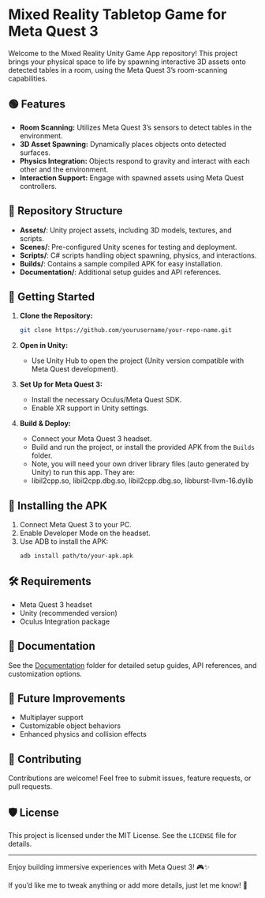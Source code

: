 # Mixed Reality Tabletop Game for Meta Quest 3

Welcome to the Mixed Reality Unity Game App repository! This project brings your physical space to life by spawning interactive 3D assets onto detected tables in a room, using the Meta Quest 3’s room-scanning capabilities.

## 🟢 Features

- **Room Scanning:** Utilizes Meta Quest 3’s sensors to detect tables in the environment.
- **3D Asset Spawning:** Dynamically places objects onto detected surfaces.
- **Physics Integration:** Objects respond to gravity and interact with each other and the environment.
- **Interaction Support:** Engage with spawned assets using Meta Quest controllers.

## 📂 Repository Structure

- **Assets/**: Unity project assets, including 3D models, textures, and scripts.
- **Scenes/**: Pre-configured Unity scenes for testing and deployment.
- **Scripts/**: C# scripts handling object spawning, physics, and interactions.
- **Builds/**: Contains a sample compiled APK for easy installation.
- **Documentation/**: Additional setup guides and API references.

## 🚀 Getting Started

1. **Clone the Repository:**
   ```sh
   git clone https://github.com/yourusername/your-repo-name.git
   ```

2. **Open in Unity:**
   - Use Unity Hub to open the project (Unity version compatible with Meta Quest development).

3. **Set Up for Meta Quest 3:**
   - Install the necessary Oculus/Meta Quest SDK.
   - Enable XR support in Unity settings.

4. **Build & Deploy:**
   - Connect your Meta Quest 3 headset.
   - Build and run the project, or install the provided APK from the `Builds` folder.
   - Note, you will need your own driver library files (auto generated by Unity) to run this app. They are:
   -   libil2cpp.so, libil2cpp.dbg.so, libil2cpp.dbg.so, libburst-llvm-16.dylib

## 📲 Installing the APK

1. Connect Meta Quest 3 to your PC.
2. Enable Developer Mode on the headset.
3. Use ADB to install the APK:
   ```sh
   adb install path/to/your-apk.apk
   ```

## 🛠 Requirements

- Meta Quest 3 headset
- Unity (recommended version)
- Oculus Integration package

## 📘 Documentation

See the [Documentation](./Documentation) folder for detailed setup guides, API references, and customization options.

## 🧠 Future Improvements

- Multiplayer support
- Customizable object behaviors
- Enhanced physics and collision effects

## 👥 Contributing

Contributions are welcome! Feel free to submit issues, feature requests, or pull requests.

## 🛡 License

This project is licensed under the MIT License. See the `LICENSE` file for details.

---

Enjoy building immersive experiences with Meta Quest 3! 🎮✨

If you’d like me to tweak anything or add more details, just let me know! 🚀

